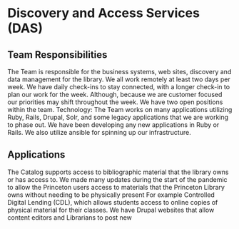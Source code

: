 #  Discovery and Access Services (DAS)
## Team Responsibilities
The Team is responsible for the business systems, web sites, discovery and data management for the library.  We all work remotely at least two days per week. We have daily check-ins to stay connected, with a longer check-in to plan our work for the week.  Although, because we are customer focused our priorities may shift throughout the week. We have two open positions within the team.
Technology: The Team works on many applications utilizing Ruby, Rails, Drupal, Solr, and some legacy applications that we are working to phase out.  We have been developing any new applications in  Ruby or Rails.  We also utilize ansible for spinning up our infrastructure. 
 ## Applications
The Catalog supports access to bibliographic material that the library owns or has access to.  We made many updates during the start of the pandemic to allow the Princeton users access to materials that the Princeton Library owns without needing to be physically present  For example Controlled Digital Lending (CDL), which allows students access to online copies of physical material for their classes. 
We have Drupal websites that allow content editors and Librarians to post new 


